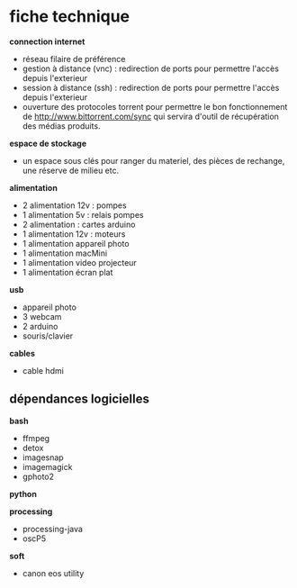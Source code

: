 # fiche technique

**connection internet**

- réseau filaire de préférence
- gestion à distance (vnc) : redirection de ports pour permettre l'accès depuis l'exterieur 
- session à distance (ssh) : redirection de ports pour permettre l'accès depuis l'exterieur
- ouverture des protocoles torrent pour permettre le bon fonctionnement de <http://www.bittorrent.com/sync> qui servira d'outil de récupération des médias produits.

**espace de stockage**

- un espace sous clés pour ranger du materiel, des pièces de rechange, une réserve de milieu etc.

**alimentation**

- 2 alimentation 12v : pompes
- 1 alimentation 5v : relais pompes 
- 2 alimentation : cartes arduino
- 1 alimentation 12v : moteurs
- 1 alimentation appareil photo
- 1 alimentation macMini
- 1 alimentation video projecteur
- 1 alimentation écran plat

**usb**

- appareil photo 
- 3 webcam
- 2 arduino
- souris/clavier

**cables**
- cable hdmi

## dépendances logicielles

**bash**
- ffmpeg
- detox
- imagesnap
- imagemagick
- gphoto2

**python**


**processing**
- processing-java
- oscP5

**soft**
- canon eos utility
